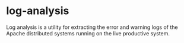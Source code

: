 # log-analysis
Log analysis is a utility for extracting the error and warning logs of the Apache distributed systems running on the live productive system. 

